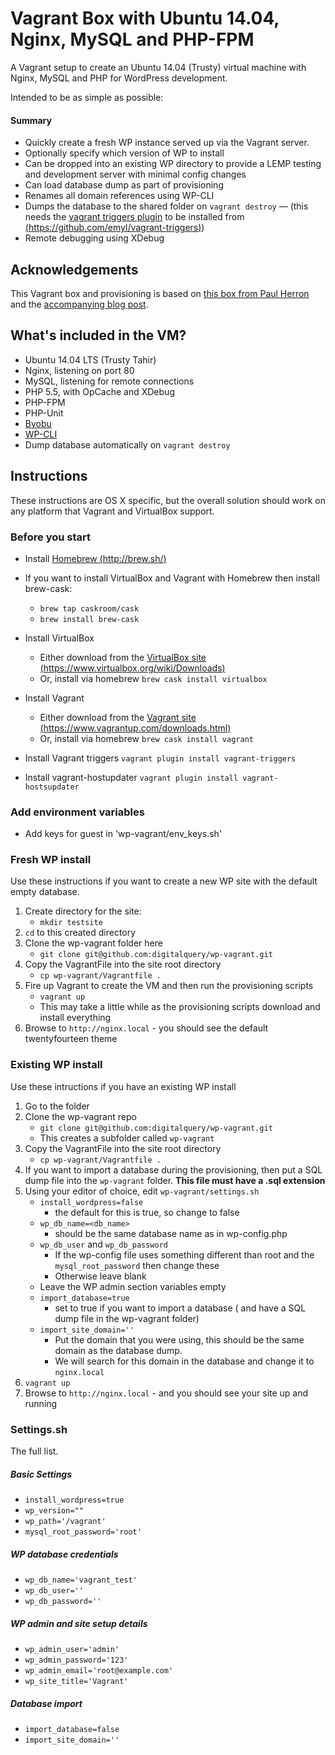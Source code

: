 # Vagrant Box with Ubuntu 14.04, Nginx, MySQL and PHP-FPM

A Vagrant setup to create an Ubuntu 14.04 (Trusty) virtual machine with Nginx, MySQL and PHP for WordPress development.

Intended to be as simple as possible:


#### Summary

* Quickly create a fresh WP instance served up via the Vagrant server.
* Optionally specify which version of WP to install
* Can be dropped into an existing WP directory to provide a LEMP testing and development server with minimal config changes
* Can load database dump as part of provisioning
* Renames all domain references using WP-CLI
* Dumps the database to the shared folder on `vagrant destroy` — (this needs the [vagrant triggers plugin](https://github.com/emyl/vagrant-triggers) to be installed from [(https://github.com/emyl/vagrant-triggers)](https://github.com/emyl/vagrant-triggers))
* Remote debugging using XDebug

## Acknowledgements

This Vagrant box and provisioning is based on [this box from Paul Herron](https://github.com/paulherron/vagrant_precise32_nginx_mysql_php-fpm) and the [accompanying blog post](http://paulherron.com/blog/making_your_own_vagrant_wordpress_box/).

## What's included in the VM?

* Ubuntu 14.04 LTS (Trusty Tahir)
* Nginx, listening on port 80
* MySQL, listening for remote connections
* PHP 5.5, with OpCache and XDebug
* PHP-FPM
* PHP-Unit
* [Byobu](http://byobu.co/)
* [WP-CLI](wp-cli.org)
* Dump database automatically on `vagrant destroy`


## Instructions

These instructions are OS X specific, but the overall solution should work on any platform that Vagrant and VirtualBox support.

### Before you start

* Install [Homebrew (http://brew.sh/)](http://brew.sh/)
* If you want to install VirtualBox and Vagrant with Homebrew then install brew-cask:
	* `brew tap caskroom/cask`
	* `brew install brew-cask`

* Install VirtualBox
	* Either download from the [VirtualBox site (https://www.virtualbox.org/wiki/Downloads)](https://www.virtualbox.org/wiki/Downloads)
	* Or, install via homebrew `brew cask install virtualbox`

* Install Vagrant
	* Either download from the [Vagrant site (https://www.vagrantup.com/downloads.html)](https://www.vagrantup.com/downloads.html)
	* Or, install via homebrew `brew cask install vagrant`

* Install Vagrant triggers `vagrant plugin install vagrant-triggers`
* Install vagrant-hostupdater `vagrant plugin install vagrant-hostsupdater`

### Add environment variables

* Add keys for guest in 'wp-vagrant/env_keys.sh'

### Fresh WP install

Use these instructions if you want to create a new WP site with the default empty database.

1. Create directory for the site:
	* `mkdir testsite`
1. `cd` to this created directory
1.  Clone the wp-vagrant folder here
	* `git clone git@github.com:digitalquery/wp-vagrant.git`
1. Copy the VagrantFile into the site root directory
	* `cp wp-vagrant/Vagrantfile .`
1. Fire up Vagrant to create the VM and then run the provisioning scripts
	* `vagrant up`
	* This may take a little while as the provisioning scripts download and install everything
1. Browse to `http://nginx.local` - you should see the default twentyfourteen theme


### Existing WP install

Use these intructions if you have an existing WP install

1. Go to the folder
1. Clone the wp-vagrant repo
	* `git clone git@github.com:digitalquery/wp-vagrant.git`
	* This creates a subfolder called `wp-vagrant`
1. Copy the VagrantFile into the site root directory
	* `cp wp-vagrant/Vagrantfile .`
1. If you want to import a database during the provisioning, then put a SQL dump file into the `wp-vagrant` folder. **This file must have a .sql extension**
1. Using your editor of choice, edit `wp-vagrant/settings.sh`
	* `install_wordpress=false `
		* the default for this is true, so change to false
	* `wp_db_name=<db_name>`
		* should be the same database name as in wp-config.php
	* `wp_db_user` and `wp_db_password`
		* If the wp-config file uses something different than root and the `mysql_root_password` then change these
		* Otherwise leave blank
	* Leave the WP admin section variables empty
	* `import_database=true`
		* set to true if you want to import a database ( and have a SQL dump file in the wp-vagrant folder)
	* `import_site_domain=''`
		* Put the domain that you were using, this should be the same domain as the database dump.
		* We will search for this domain in the database and change it to `nginx.local`
1. `vagrant up`
1. Browse to `http://nginx.local` - and you should see your site up and running


### Settings.sh

The full list.

##### Basic Settings

* `install_wordpress=true`
* `wp_version=""`
* `wp_path='/vagrant'`
* `mysql_root_password='root'`

##### WP database credentials
* `wp_db_name='vagrant_test'`
* `wp_db_user=''`
* `wp_db_password=''`

##### WP admin and site setup details
* `wp_admin_user='admin'`
* `wp_admin_password='123'`
* `wp_admin_email='root@example.com'`
* `wp_site_title='Vagrant'`

##### Database import
* `import_database=false`
* `import_site_domain=''`
